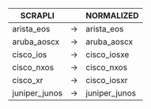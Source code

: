 | SCRAPLI | | NORMALIZED |
| ---------- | -- | ------ |
| arista_eos | → | arista_eos |
| aruba_aoscx | → | aruba_aoscx |
| cisco_ios | → | cisco_iosxe |
| cisco_nxos | → | cisco_nxos |
| cisco_xr | → | cisco_iosxr |
| juniper_junos | → | juniper_junos |